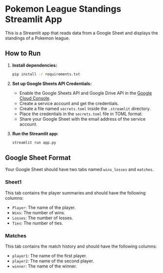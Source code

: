 
# Pokemon League Standings Streamlit App

This is a Streamlit app that reads data from a Google Sheet and displays the standings of a Pokemon league.

## How to Run

1.  **Install dependencies:**

    ```bash
    pip install -r requirements.txt
    ```

2.  **Set up Google Sheets API Credentials:**

    *   Enable the Google Sheets API and Google Drive API in the [Google Cloud Console](https://console.cloud.google.com/).
    *   Create a service account and get the credentials.
    *   Create a file named `secrets.toml` inside the `.streamlit` directory.
    *   Place the credentials in the `secrets.toml` file in TOML format.
    *   Share your Google Sheet with the email address of the service account.

3.  **Run the Streamlit app:**

    ```bash
    streamlit run app.py
    ```

## Google Sheet Format

Your Google Sheet should have two tabs named `wins_losses` and `matches`.

### Sheet1

This tab contains the player summaries and should have the following columns:

*   `Player`: The name of the player.
*   `Wins`: The number of wins.
*   `Losses`: The number of losses.
*   `Ties`: The number of ties.

### Matches

This tab contains the match history and should have the following columns:

*   `player1`: The name of the first player.
*   `player2`: The name of the second player.
*   `winner`: The name of the winner.
